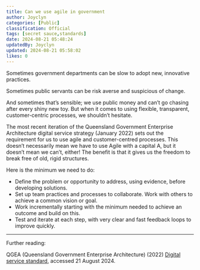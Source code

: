 ```yaml
---
title: Can we use agile in government
author: Joyclyn
categories: [Public]
classification: Official
tags: [secret sauce,standards]
date: 2024-08-21 05:48:24 
updatedBy: Joyclyn
updated: 2024-08-21 05:58:02 
likes: 0
---
```


Sometimes government departments can be slow to adopt new, innovative practices. 

Sometimes public servants can be risk averse and suspicious of change.

And sometimes that’s sensible; we use public money and can’t go chasing after every shiny new toy. But when it comes to using flexible, transparent, customer-centric processes, we shouldn’t hesitate. 

The most recent iteration of the Queensland Government Enterprise Architecture digital service strategy (January 2022) sets out the requirement for us to use agile and customer-centred processes. This doesn’t necessarily mean we have to use Agile with a capital A, but it doesn’t mean we can’t, either! The benefit is that it gives us the freedom to break free of old, rigid structures. 

Here is the minimum we need to do: 
* Define the problem or opportunity to address, using evidence, before developing solutions.
* Set up team practices and processes to collaborate. Work with others to achieve a common vision or goal.
* Work incrementally starting with the minimum needed to achieve an outcome and build on this. 
* Test and iterate at each step, with very clear and fast feedback loops to improve quickly.


***

Further reading:

QGEA (Queensland Government Enterprise Architecture) (2022) [Digital service standard](https://www.forgov.qld.gov.au/information-and-communication-technology/qgea-policies-standards-and-guidelines/digital-service-standard/use-agile-and-customer-centred-processes), accessed 21 August 2024.